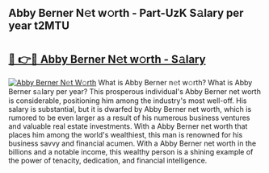 ## Abby Berner N𝚎t w𝚘rth - Part-UzK S𝚊lary per year t2MTU

# <h2><a href="http://gc47vbl.nevu.top/?p=Abby+Berner">🔗 👉🔴 Abby Berner N𝚎t w𝚘rth - S𝚊lary</a></h2>

[![Abby Berner N𝚎t W𝚘rth](https://i.imgur.com/Oavwk0R.jpeg)](http://gc47vbl.nevu.top/?p=Abby+Berner)
What is Abby Berner n𝚎t w𝚘rth? What is Abby Berner s𝚊lary per year?
This prosperous individual's Abby Berner net worth is considerable, positioning him among the industry's most well-off. His salary is substantial, but it is dwarfed by Abby Berner net worth, which is rumored to be even larger as a result of his numerous business ventures and valuable real estate investments. With a Abby Berner net worth that places him among the world's wealthiest, this man is renowned for his business savvy and financial acumen. With a Abby Berner net worth in the billions and a notable income, this wealthy person is a shining example of the power of tenacity, dedication, and financial intelligence.
